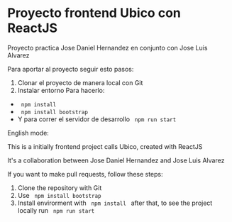 # Proyecto frontend Ubico con ReactJS

Proyecto practica Jose Daniel Hernandez en conjunto con Jose Luis Alvarez

Para aportar al proyecto seguir esto pasos:

1) Clonar el proyecto de manera local con Git
2) Instalar entorno
Para hacerlo:
- <code> npm install </code>
- <code> npm install bootstrap </code>
- Y para correr el servidor de desarrollo <code> npm run start </code>





English mode:

This is a initially frontend project calls Ubico, created with ReactJS

It's a collaboration between Jose Daniel Hernandez and Jose Luis Alvarez

If you want to make pull requests, follow these steps:
1) Clone the repository with Git
2) Use <code> npm install bootstrap </code>
3) Install envirorment with <code> npm install </code> after that, to see the project locally run <code> npm run start </code>

